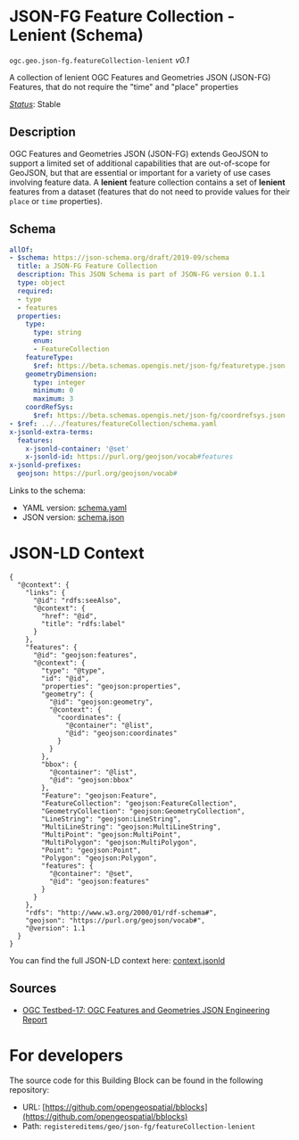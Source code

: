 
# JSON-FG Feature Collection - Lenient (Schema)

`ogc.geo.json-fg.featureCollection-lenient` *v0.1*

A collection of lenient OGC Features and Geometries JSON (JSON-FG) Features, that do not require the "time" and "place" properties

[*Status*](http://www.opengis.net/def/status): Stable

## Description

OGC Features and Geometries JSON (JSON-FG) extends GeoJSON to support a limited set of additional capabilities that are
out-of-scope for GeoJSON, but that are essential or important for a variety of use cases involving feature data.
A **lenient** feature collection contains a set of **lenient** features from a dataset (features that do not
need to provide values for their `place` or `time` properties).
## Schema

```yaml
allOf:
- $schema: https://json-schema.org/draft/2019-09/schema
  title: a JSON-FG Feature Collection
  description: This JSON Schema is part of JSON-FG version 0.1.1
  type: object
  required:
  - type
  - features
  properties:
    type:
      type: string
      enum:
      - FeatureCollection
    featureType:
      $ref: https://beta.schemas.opengis.net/json-fg/featuretype.json
    geometryDimension:
      type: integer
      minimum: 0
      maximum: 3
    coordRefSys:
      $ref: https://beta.schemas.opengis.net/json-fg/coordrefsys.json
- $ref: ../../features/featureCollection/schema.yaml
x-jsonld-extra-terms:
  features:
    x-jsonld-container: '@set'
    x-jsonld-id: https://purl.org/geojson/vocab#features
x-jsonld-prefixes:
  geojson: https://purl.org/geojson/vocab#

```

Links to the schema:

* YAML version: [schema.yaml](https://opengeospatial.github.io/bblocks/annotated-schemas/geo/json-fg/featureCollection-lenient/schema.json)
* JSON version: [schema.json](https://opengeospatial.github.io/bblocks/annotated-schemas/geo/json-fg/featureCollection-lenient/schema.yaml)


# JSON-LD Context

```jsonld
{
  "@context": {
    "links": {
      "@id": "rdfs:seeAlso",
      "@context": {
        "href": "@id",
        "title": "rdfs:label"
      }
    },
    "features": {
      "@id": "geojson:features",
      "@context": {
        "type": "@type",
        "id": "@id",
        "properties": "geojson:properties",
        "geometry": {
          "@id": "geojson:geometry",
          "@context": {
            "coordinates": {
              "@container": "@list",
              "@id": "geojson:coordinates"
            }
          }
        },
        "bbox": {
          "@container": "@list",
          "@id": "geojson:bbox"
        },
        "Feature": "geojson:Feature",
        "FeatureCollection": "geojson:FeatureCollection",
        "GeometryCollection": "geojson:GeometryCollection",
        "LineString": "geojson:LineString",
        "MultiLineString": "geojson:MultiLineString",
        "MultiPoint": "geojson:MultiPoint",
        "MultiPolygon": "geojson:MultiPolygon",
        "Point": "geojson:Point",
        "Polygon": "geojson:Polygon",
        "features": {
          "@container": "@set",
          "@id": "geojson:features"
        }
      }
    },
    "rdfs": "http://www.w3.org/2000/01/rdf-schema#",
    "geojson": "https://purl.org/geojson/vocab#",
    "@version": 1.1
  }
}
```

You can find the full JSON-LD context here:
[context.jsonld](https://opengeospatial.github.io/bblocks/annotated-schemas/geo/json-fg/featureCollection-lenient/context.jsonld)

## Sources

* [OGC Testbed-17: OGC Features and Geometries JSON Engineering Report](http://docs.ogc.org/per/21-017r1.html)

# For developers

The source code for this Building Block can be found in the following repository:

* URL: [https://github.com/opengeospatial/bblocks](https://github.com/opengeospatial/bblocks)
* Path: `registereditems/geo/json-fg/featureCollection-lenient`

